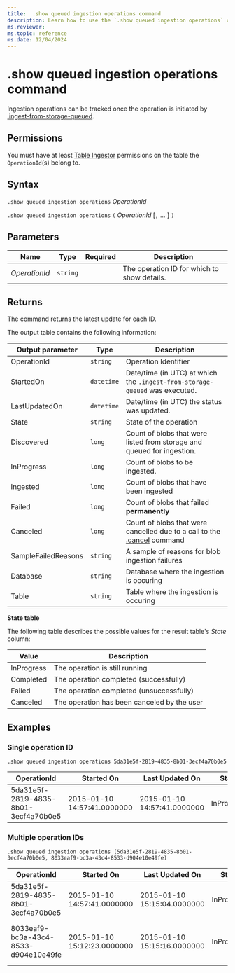 ```yaml
---
title:  .show queued ingestion operations command
description: Learn how to use the `.show queued ingestion operations` command to view a log of the queued ingestion operations that are currently running or completed.
ms.reviewer: 
ms.topic: reference
ms.date: 12/04/2024
---
```


# .show queued ingestion operations command

Ingestion operations can be tracked once the operation is initiated by [.ingest-from-storage-queued](ingest-from-storage-queued.md).

## Permissions

You must have at least [Table Ingestor](../../access-control/role-based-access-control.md) permissions on the table the `OperationId`(s) belong to.

## Syntax

`.show queued ingestion operations` *OperationId*

`.show queued ingestion operations` `(` *OperationId* [`,` ... ] `)`

## Parameters

|Name|Type|Required|Description|
|--|--|--|--|
| *OperationId* | `string` | | The operation ID for which to show details.|

## Returns

The command returns the latest update for each ID.

The output table contains the following information:

|Output parameter |Type |Description|
|---|---|---|
|OperationId | `string` |Operation Identifier|
|StartedOn | `datetime` |Date/time (in UTC) at which the `.ingest-from-storage-queued` was executed.|
|LastUpdatedOn | `datetime` |Date/time (in UTC) the status was updated.|
|State | `string` |State of the operation|
|Discovered | `long` |Count of blobs that were listed from storage and queued for ingestion.|
|InProgress | `long` |Count of blobs to be ingested.|
|Ingested | `long` |Count of blobs that have been ingested|
|Failed | `long` |Count of blobs that failed **permanently**|
|Canceled | `long` |Count of blobs that were cancelled due to a call to the [.cancel](cancel-queued-ingestion-operation-command.md) command|
|SampleFailedReasons | `string` |A sample of reasons for blob ingestion failures|
|Database | `string` |Database where the ingestion is occuring|
|Table | `string` |Table where the ingestion is occuring|

**State table**

The following table describes the possible values for the result table's *State* column:

|Value             |Description|
|------------------|-----------|
|InProgress        |The operation is still running|
|Completed         |The operation completed (successfully)|
|Failed            |The operation completed (unsuccessfully)|
|Canceled         |The operation has been canceled by the user|

## Examples

### Single operation ID

```kusto
.show queued ingestion operations 5da31e5f-2819-4835-8b01-3ecf4a70b0e5
```

OperationId|Started On |Last Updated On |State |Discovered |InProgress|Ingested |Failed|Canceled |SampleFailedReasons|Database|Table
--|--|--|--|--|--|--|--|--|--|--|--
5da31e5f-2819-4835-8b01-3ecf4a70b0e5 |2015-01-10 14:57:41.0000000 |2015-01-10 14:57:41.0000000|InProgress | 10387 |9391 |995 |1 |0 | Stream with ID '*****.csv' has a malformed CSV format*|MyDatabase|MyTable

### Multiple operation IDs

```kusto
.show queued ingestion operations (5da31e5f-2819-4835-8b01-3ecf4a70b0e5, 8033eaf9-bc3a-43c4-8533-d904e10e49fe)
```

OperationId|Started On |Last Updated On |State |Discovered |InProgress|Ingested |Failed|Canceled |SampleFailedReasons|Database|Table
--|--|--|--|--|--|--|--|--|--|--|--
5da31e5f-2819-4835-8b01-3ecf4a70b0e5 |2015-01-10 14:57:41.0000000 |2015-01-10 15:15:04.0000000|InProgress | 10387 |9391 |995 |1 |0 | Stream with ID '*****.csv' has a malformed CSV format*|MyDatabase|MyTable
8033eaf9-bc3a-43c4-8533-d904e10e49fe |2015-01-10 15:12:23.0000000 |2015-01-10 15:15:16.0000000|InProgress | 25635 |25489 |145 |1 |0 | Unknown error occurred: Exception of type 'System.Exception' was thrown|MyDatabase|MyOtherTable
